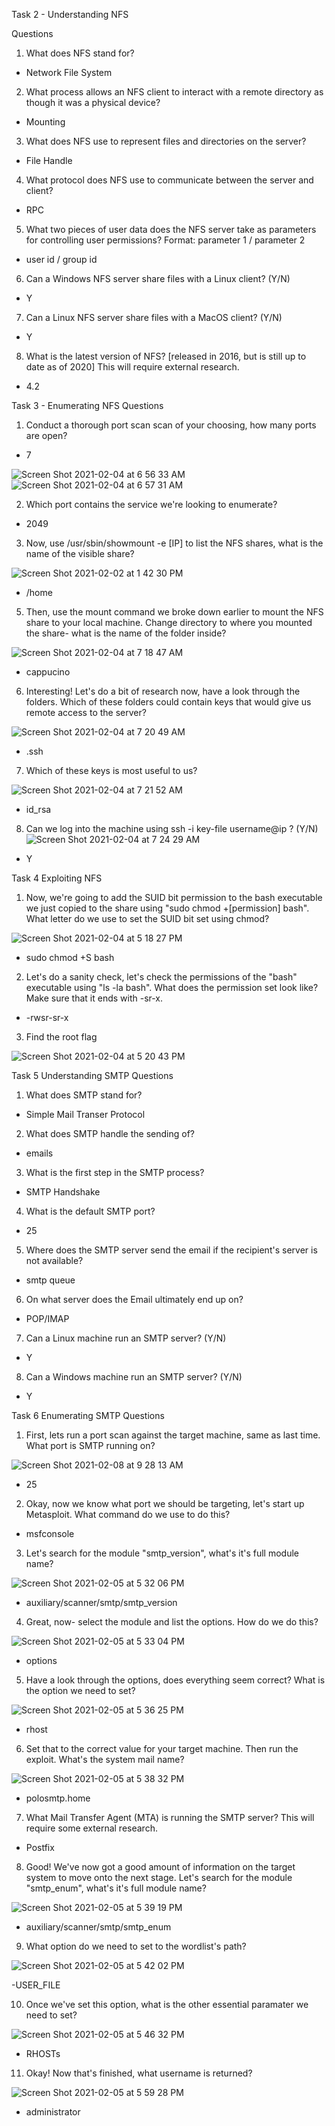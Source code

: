 Task 2 - Understanding NFS

Questions
1. What does NFS stand for?
- Network File System
2.  What process allows an NFS client to interact with a remote directory as though it was a physical device?
- Mounting
3.  What does NFS use to represent files and directories on the server?
- File Handle
4. What protocol does NFS use to communicate between the server and client?
- RPC
5. What two pieces of user data does the NFS server take as parameters for controlling user permissions? Format: parameter 1 / parameter 2
- user id / group id
6. Can a Windows NFS server share files with a Linux client? (Y/N)
- Y
7. Can a Linux NFS server share files with a MacOS client? (Y/N)
- Y
8. What is the latest version of NFS? [released in 2016, but is still up to date as of 2020] This will require external research.
- 4.2

Task 3 - Enumerating NFS
Questions
1. Conduct a thorough port scan scan of your choosing, how many ports are open?
- 7

![Screen Shot 2021-02-04 at 6 56 33 AM](https://user-images.githubusercontent.com/55337670/106927326-22de3100-66b6-11eb-9632-21ade8dfce8e.png)
![Screen Shot 2021-02-04 at 6 57 31 AM](https://user-images.githubusercontent.com/55337670/106927459-44d7b380-66b6-11eb-8cfb-49836eb95f66.png)

2. Which port contains the service we're looking to enumerate?
- 2049

3. Now, use /usr/sbin/showmount -e [IP] to list the NFS shares, what is the name of the visible share?

![Screen Shot 2021-02-02 at 1 42 30 PM](https://user-images.githubusercontent.com/55337670/106677243-82282e00-655c-11eb-8489-8671654afffc.png)
- /home

5. Then, use the mount command we broke down earlier to mount the NFS share to your local machine. Change directory to where you mounted the share- what is the name of the folder inside?

![Screen Shot 2021-02-04 at 7 18 47 AM](https://user-images.githubusercontent.com/55337670/106930082-3b037f80-66b9-11eb-8007-395be21db3b1.png)
- cappucino

6. Interesting! Let's do a bit of research now, have a look through the folders. Which of these folders could contain keys that would give us remote access to the server?

![Screen Shot 2021-02-04 at 7 20 49 AM](https://user-images.githubusercontent.com/55337670/106930346-84ec6580-66b9-11eb-805c-dcbded42b6b6.png)
- .ssh

7. Which of these keys is most useful to us?

![Screen Shot 2021-02-04 at 7 21 52 AM](https://user-images.githubusercontent.com/55337670/106930464-a9484200-66b9-11eb-9ef9-b746927293bb.png)
- id_rsa
8. Can we log into the machine using ssh -i key-file username@ip ? (Y/N)
![Screen Shot 2021-02-04 at 7 24 29 AM](https://user-images.githubusercontent.com/55337670/106930798-080dbb80-66ba-11eb-84b5-9208eb5809c9.png)
- Y

Task 4 Exploiting NFS
1. Now, we're going to add the SUID bit permission to the bash executable we just copied to the share using "sudo chmod +[permission] bash". What letter do we use to set the SUID bit set using chmod?

![Screen Shot 2021-02-04 at 5 18 27 PM](https://user-images.githubusercontent.com/55337670/106985158-015c6400-670d-11eb-81a3-96108419bf78.png)
- sudo chmod +S bash

2. Let's do a sanity check, let's check the permissions of the "bash" executable using "ls -la bash". What does the permission set look like? Make sure that it ends with -sr-x.
- -rwsr-sr-x

3. Find the root flag

![Screen Shot 2021-02-04 at 5 20 43 PM](https://user-images.githubusercontent.com/55337670/106985325-5304ee80-670d-11eb-94e3-89acaef950ee.png)

Task 5 Understanding SMTP
Questions
1. What does SMTP stand for?
- Simple Mail Transer Protocol

2. What does SMTP handle the sending of?
- emails

3. What is the first step in the SMTP process?
- SMTP Handshake

4.  What is the default SMTP port?
- 25

5. Where does the SMTP server send the email if the recipient's server is not available?
- smtp queue

6.  On what server does the Email ultimately end up on?
- POP/IMAP

7. Can a Linux machine run an SMTP server? (Y/N)
- Y

8. Can a Windows machine run an SMTP server? (Y/N)
- Y

Task 6 Enumerating SMTP
Questions 
1. First, lets run a port scan against the target machine, same as last time. What port is SMTP running on?

![Screen Shot 2021-02-08 at 9 28 13 AM](https://user-images.githubusercontent.com/55337670/107271197-f9900e80-69ef-11eb-9f85-f5ae713e4270.png)
- 25

2. Okay, now we know what port we should be targeting, let's start up Metasploit. What command do we use to do this? 
- msfconsole

3.  Let's search for the module "smtp_version", what's it's full module name? 

![Screen Shot 2021-02-05 at 5 32 06 PM](https://user-images.githubusercontent.com/55337670/107400999-83021800-6aa6-11eb-853c-63f9eb3c35fa.png)

- auxiliary/scanner/smtp/smtp_version

4. Great, now- select the module and list the options. How do we do this?

![Screen Shot 2021-02-05 at 5 33 04 PM](https://user-images.githubusercontent.com/55337670/107401503-09b6f500-6aa7-11eb-9f5c-259a26b4649d.png)

- options

5. Have a look through the options, does everything seem correct? What is the option we need to set?

![Screen Shot 2021-02-05 at 5 36 25 PM](https://user-images.githubusercontent.com/55337670/107401605-23f0d300-6aa7-11eb-9381-2b73770a6a52.png)

- rhost

6. Set that to the correct value for your target machine. Then run the exploit. What's the system mail name?

![Screen Shot 2021-02-05 at 5 38 32 PM](https://user-images.githubusercontent.com/55337670/107401863-61edf700-6aa7-11eb-8505-0fe579322716.png)

- polosmtp.home

7. What Mail Transfer Agent (MTA) is running the SMTP server? This will require some external research.
- Postfix

8.  Good! We've now got a good amount of information on the target system to move onto the next stage. Let's search for the module "smtp_enum", what's it's full module name? 

![Screen Shot 2021-02-05 at 5 39 19 PM](https://user-images.githubusercontent.com/55337670/107402358-f22c3c00-6aa7-11eb-9914-f818c2f048a6.png)

- auxiliary/scanner/smtp/smtp_enum

9. What option do we need to set to the wordlist's path?

![Screen Shot 2021-02-05 at 5 42 02 PM](https://user-images.githubusercontent.com/55337670/107402635-49321100-6aa8-11eb-9ed9-38c2d7127bc3.png)

-USER_FILE

10. Once we've set this option, what is the other essential paramater we need to set?

![Screen Shot 2021-02-05 at 5 46 32 PM](https://user-images.githubusercontent.com/55337670/107402805-7b437300-6aa8-11eb-9ed8-451295b9d2ad.png)

- RHOSTs

11. Okay! Now that's finished, what username is returned?

![Screen Shot 2021-02-05 at 5 59 28 PM](https://user-images.githubusercontent.com/55337670/107402903-944c2400-6aa8-11eb-9bf4-b9fe9dda1d70.png)

- administrator
